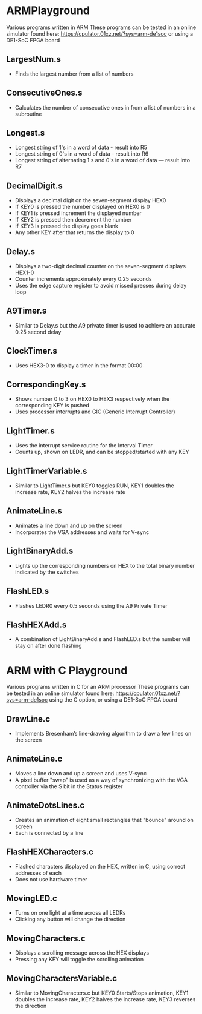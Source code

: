 # ARMPlayground
Various programs written in ARM
These programs can be tested in an online simulator found here: https://cpulator.01xz.net/?sys=arm-de1soc
or using a DE1-SoC FPGA board
## LargestNum.s
* Finds the largest number from a list of numbers
## ConsecutiveOnes.s
* Calculates the number of consecutive ones in from a list of numbers in a subroutine
## Longest.s
* Longest string of 1's in a word of data - result into R5
* Longest string of 0's in a word of data - result into R6
* Longest string of alternating 1's and 0's in a word of data — result into R7
## DecimalDigit.s
* Displays a decimal digit on the seven-segment display HEX0
* If KEY0 is pressed the number displayed on HEX0 is 0
* If KEY1 is pressed increment the displayed number
* If KEY2 is pressed then decrement the number
* If KEY3 is pressed the display goes blank
* Any other KEY after that returns the display to 0
## Delay.s
* Displays a two-digit decimal counter on the seven-segment displays HEX1-0
* Counter increments approximately every 0.25 seconds
* Uses the edge capture register to avoid missed presses during delay loop
## A9Timer.s
* Similar to Delay.s but the A9 private timer is used to achieve an accurate 0.25 second delay
## ClockTimer.s
* Uses HEX3-0 to display a timer in the format 00:00
## CorrespondingKey.s
* Shows number 0 to 3 on HEX0 to HEX3 respectively when the corresponding KEY is pushed
* Uses processor interrupts and GIC (Generic Interrupt Controller)
## LightTimer.s
* Uses the interrupt service routine for the Interval Timer
* Counts up, shown on LEDR, and can be stopped/started with any KEY
## LightTimerVariable.s
* Similar to LightTimer.s but KEY0 toggles RUN, KEY1 doubles the increase rate, KEY2 halves the increase rate
## AnimateLine.s
* Animates a line down and up on the screen
* Incorporates the VGA addresses and waits for V-sync
## LightBinaryAdd.s
* Lights up the corresponding numbers on HEX to the total binary number indicated by the switches
## FlashLED.s
* Flashes LEDR0 every 0.5 seconds using the A9 Private Timer
## FlashHEXAdd.s
* A combination of LightBinaryAdd.s and FlashLED.s but the number will stay on after done flashing

# ARM with C Playground
Various programs written in C for an ARM processor
These programs can be tested in an online simulator found here: https://cpulator.01xz.net/?sys=arm-de1soc using the C option, 
or using a DE1-SoC FPGA board
## DrawLine.c
* Implements Bresenham’s line-drawing algorithm to draw a few lines on the screen
## AnimateLine.c
* Moves a line down and up a screen and uses V-sync
* A pixel buffer "swap" is used as a way of synchronizing with the VGA controller via the S bit in the Status register
## AnimateDotsLines.c
* Creates an animation of eight small rectangles that "bounce" around on screen
* Each is connected by a line
## FlashHEXCharacters.c
* Flashed characters displayed on the HEX, written in C, using correct addresses of each
* Does not use hardware timer
## MovingLED.c
* Turns on one light at a time across all LEDRs
* Clicking any button will change the direction 
## MovingCharacters.c
* Displays a scrolling message across the HEX displays
* Pressing any KEY will toggle the scrolling animation
## MovingCharactersVariable.c
* Similar to MovingCharacters.c but KEY0 Starts/Stops animation, KEY1 doubles the increase rate, KEY2 halves the increase rate, KEY3 reverses the direction
